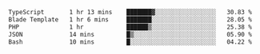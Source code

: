 <!--START_SECTION:waka-->

```txt
TypeScript       1 hr 13 mins    ███████▓░░░░░░░░░░░░░░░░░   30.83 %
Blade Template   1 hr 6 mins     ███████░░░░░░░░░░░░░░░░░░   28.05 %
PHP              1 hr            ██████▒░░░░░░░░░░░░░░░░░░   25.38 %
JSON             14 mins         █▒░░░░░░░░░░░░░░░░░░░░░░░   05.90 %
Bash             10 mins         █░░░░░░░░░░░░░░░░░░░░░░░░   04.22 %
```

<!--END_SECTION:waka-->
